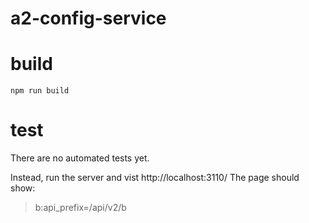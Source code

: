 # a2-config-service

# build
```
npm run build
```

# test
There are no automated tests yet.

Instead, run the server and vist http://localhost:3110/
The page should show:
> b:api_prefix=/api/v2/b